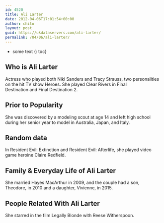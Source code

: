 ```yaml
---
id: 4520
title: Ali Larter
date: 2012-04-06T17:01:54+00:00
author: chito
layout: post
guid: https://ukdataservers.com/ali-larter/
permalink: /04/06/ali-larter/
---
```


* some text
{: toc}
          
          
## Who is  Ali Larter
                  
                  
                  
Actress who played both Niki Sanders and Tracy Strauss, two personalities on the hit TV show Heroes. She played Clear Rivers in Final Destination and Final Destination 2.
                  
                
                
                
## Prior to Popularity 
                  
                  
                  
She was discovered by a modeling scout at age 14 and left high school during her senior year to model in Australia, Japan, and Italy.
                  
                
                
                
## Random data 
                  
                  
                  
In Resident Evil: Extinction and Resident Evil: Afterlife, she played video game heroine Claire Redfield.
                  
                
                
                
## Family & Everyday Life of Ali Larter
                  
                  
                  
She married Hayes MacArthur in 2009, and the couple had a son, Theodore, in 2010 and a daughter, Vivienne, in 2015.
                  
                
                
                
## People Related With  Ali Larter
                  
                  
                  
She starred in the film Legally Blonde with Reese Witherspoon.
                  
                
              
            
          
          
          
    
    
  

